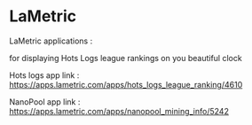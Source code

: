 # LaMetric
LaMetric applications :

 for displaying Hots Logs league rankings on you beautiful clock

Hots logs app link :
https://apps.lametric.com/apps/hots_logs_league_ranking/4610

NanoPool app link :
https://apps.lametric.com/apps/nanopool_mining_info/5242
